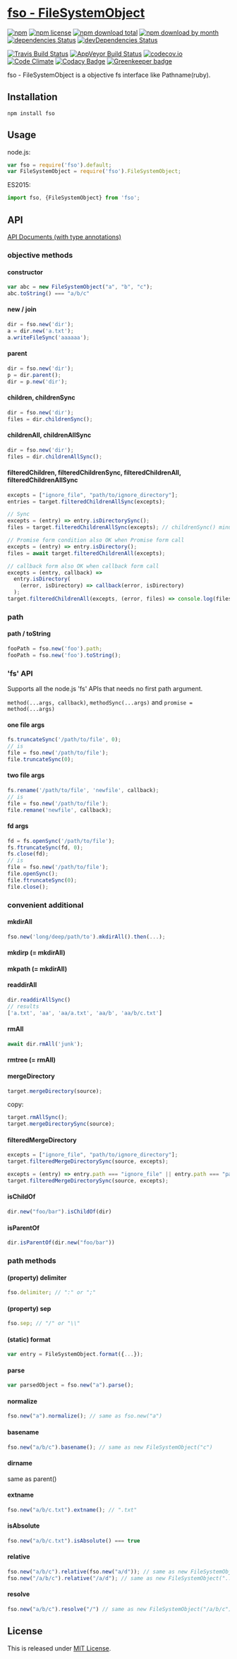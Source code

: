 [fso - FileSystemObject](https://github.com/Narazaka/fso)
==========================


[![npm](https://img.shields.io/npm/v/fso.svg)](https://www.npmjs.com/package/fso)
[![npm license](https://img.shields.io/npm/l/fso.svg)](https://www.npmjs.com/package/fso)
[![npm download total](https://img.shields.io/npm/dt/fso.svg)](https://www.npmjs.com/package/fso)
[![npm download by month](https://img.shields.io/npm/dm/fso.svg)](https://www.npmjs.com/package/fso)
[![dependencies Status](https://david-dm.org/Narazaka/fso/status.svg)](https://david-dm.org/Narazaka/fso)
[![devDependencies Status](https://david-dm.org/Narazaka/fso/dev-status.svg)](https://david-dm.org/Narazaka/fso?type=dev)

[![Travis Build Status](https://travis-ci.org/Narazaka/fso.svg?branch=master)](https://travis-ci.org/Narazaka/fso)
[![AppVeyor Build Status](https://ci.appveyor.com/api/projects/status/github/Narazaka/fso?svg=true&branch=master)](https://ci.appveyor.com/project/Narazaka/fso)
[![codecov.io](https://codecov.io/github/Narazaka/fso/coverage.svg?branch=master)](https://codecov.io/github/Narazaka/fso?branch=master)
[![Code Climate](https://codeclimate.com/github/Narazaka/fso/badges/gpa.svg)](https://codeclimate.com/github/Narazaka/fso)
[![Codacy Badge](https://api.codacy.com/project/badge/Grade/b0ffe17aa40b41a7a446f4d70808228f)](https://www.codacy.com/app/narazaka/fso?utm_source=github.com&utm_medium=referral&utm_content=Narazaka/fso&utm_campaign=badger)
[![Greenkeeper badge](https://badges.greenkeeper.io/Narazaka/fso.svg)](https://greenkeeper.io/)

fso - FileSystemObject is a objective fs interface like Pathname(ruby).

Installation
--------------------------

```
npm install fso
```

Usage
--------------------------

node.js:
```javascript
var fso = require('fso').default;
var FileSystemObject = require('fso').FileSystemObject;
```

ES2015:
```javascript
import fso, {FileSystemObject} from 'fso';
```

API
--------------------------

[API Documents (with type annotations)](https://narazaka.github.io/fso/index.html)

### objective methods

#### constructor

```javascript
var abc = new FileSystemObject("a", "b", "c");
abc.toString() === "a/b/c"
```

#### new / join

```javascript
dir = fso.new('dir');
a = dir.new('a.txt');
a.writeFileSync('aaaaaa');
```

#### parent

```javascript
dir = fso.new('dir');
p = dir.parent();
dir = p.new('dir');
```

#### children, childrenSync

```javascript
dir = fso.new('dir');
files = dir.childrenSync();
```

#### childrenAll, childrenAllSync

```javascript
dir = fso.new('dir');
files = dir.childrenAllSync();
```

#### filteredChildren, filteredChildrenSync, filteredChildrenAll, filteredChildrenAllSync

```javascript
excepts = ["ignore_file", "path/to/ignore_directory"];
entries = target.filteredChildrenAllSync(excepts);
```

```javascript
// Sync
excepts = (entry) => entry.isDirectorySync();
files = target.filteredChildrenAllSync(excepts); // childrenSync() minus directories
```

```javascript
// Promise form condition also OK when Promise form call
excepts = (entry) => entry.isDirectory();
files = await target.filteredChildrenAll(excepts);
```

```javascript
// callback form also OK when callback form call
excepts = (entry, callback) =>
  entry.isDirectory(
    (error, isDirectory) => callback(error, isDirectory)
  );
target.filteredChildrenAll(excepts, (error, files) => console.log(files.toString()));
```

### path

#### path / toString

```javascript
fooPath = fso.new('foo').path;
fooPath = fso.new('foo').toString();
```

### 'fs' API

Supports all the node.js 'fs' APIs that needs no first path argument.

`method(...args, callback)`, `methodSync(...args)` and `promise = method(...args)`

#### one file args

```javascript
fs.truncateSync('/path/to/file', 0);
// is
file = fso.new('/path/to/file');
file.truncateSync(0);
```

#### two file args

```javascript
fs.rename('/path/to/file', 'newfile', callback);
// is
file = fso.new('/path/to/file');
file.remane('newfile', callback);
```

#### fd args

```javascript
fd = fs.openSync('/path/to/file');
fs.ftruncateSync(fd, 0);
fs.close(fd);
// is
file = fso.new('/path/to/file');
file.openSync();
file.ftruncateSync(0);
file.close();
```

### convenient additional

#### mkdirAll
```javascript
fso.new('long/deep/path/to').mkdirAll().then(...);
```

#### mkdirp (= mkdirAll)

#### mkpath (= mkdirAll)

#### readdirAll
```javascript
dir.readdirAllSync()
// results
['a.txt', 'aa', 'aa/a.txt', 'aa/b', 'aa/b/c.txt']
```

#### rmAll

```javascript
await dir.rmAll('junk');
```

#### rmtree (= rmAll)

#### mergeDirectory

```javascript
target.mergeDirectory(source);
```

copy:

```javascript
target.rmAllSync();
target.mergeDirectorySync(source);
```

#### filteredMergeDirectory

```javascript
excepts = ["ignore_file", "path/to/ignore_directory"];
target.filteredMergeDirectorySync(source, excepts);
```

```javascript
excepts = (entry) => entry.path === "ignore_file" || entry.path === "path/to/ignore_directory";
target.filteredMergeDirectorySync(source, excepts);
```

#### isChildOf

```javascript
dir.new("foo/bar").isChildOf(dir)
```

#### isParentOf

```javascript
dir.isParentOf(dir.new("foo/bar"))
```

### path methods

#### (property) delimiter
```javascript
fso.delimiter; // ":" or ";"
```

#### (property) sep
```javascript
fso.sep; // "/" or "\\"
```

#### (static) format
```javascript
var entry = FileSystemObject.format({...});
```

#### parse
```javascript
var parsedObject = fso.new("a").parse();
```

#### normalize
```javascript
fso.new("a").normalize(); // same as fso.new("a")
```

#### basename
```javascript
fso.new("a/b/c").basename(); // same as new FileSystemObject("c")
```

#### dirname
same as parent()

#### extname
```javascript
fso.new("a/b/c.txt").extname(); // ".txt"
```

#### isAbsolute
```javascript
fso.new("a/b/c.txt").isAbsolute() === true
```

#### relative

```javascript
fso.new("a/b/c").relative(fso.new("a/d")); // same as new FileSystemObject("../d")
fso.new("/a/b/c").relative("/a/d"); // same as new FileSystemObject("../d")
```

#### resolve
```javascript
fso.new("a/b/c").resolve("/") // same as new FileSystemObject("/a/b/c")
```

License
--------------------------

This is released under [MIT License](http://narazaka.net/license/MIT?2018).
